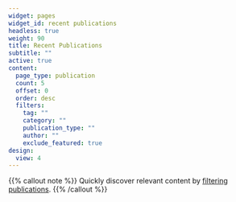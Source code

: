 ```yaml
---
widget: pages
widget_id: recent publications
headless: true
weight: 90
title: Recent Publications
subtitle: ""
active: true
content:
  page_type: publication
  count: 5
  offset: 0
  order: desc
  filters:
    tag: ""
    category: ""
    publication_type: ""
    author: ""
    exclude_featured: true
design:
  view: 4
---
```


{{% callout note %}}
Quickly discover relevant content by [filtering publications](./publication/).
{{% /callout %}}

